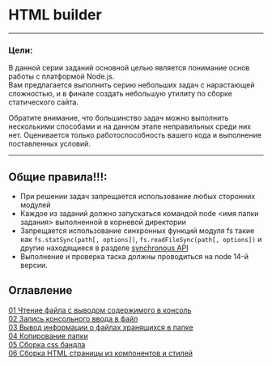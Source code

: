 # HTML builder
---

### Цели:

В данной серии заданий основной целью является понимание основ работы с платформой Node.js.  
Вам предлагается выполнить серию небольших задач с нарастающей сложностью, и в финале создать небольшую утилиту по сборке статического сайта. 

Обратите внимание, что большинство задач можно выполнить несколькими способами и на данном этапе неправильных среди них нет. Оценивается только работоспособность вашего кода и выполнение поставленных условий. 

---

## Общие правила!!!:

- При решении задач запрещается использование любых сторонних модулей
- Каждое из заданий должно запускаться командой node <имя папки задания> выполненной в корневой директории
- Запрещается использование синхронных функций модуля fs такие как ```fs.statSync(path[, options])```, 
```fs.readFileSync(path[, options])``` и другие находящиеся в разделе [synchronous API](https://nodejs.org/api/fs.html#fs_synchronous_api)
- Выполнение и проверка таска должны проводиться на node 14-й версии. 

## Оглавление
[01 Чтение файла с выводом содержимого в консоль](https://github.com/EvgeniiMal/HTML-builder/blob/main/01-read-file/README.md)  
[02 Запись консольного ввода в файл](https://github.com/EvgeniiMal/HTML-builder/blob/main/02-write-file/README.md)  
[03 Вывод информации о файлаx хранящихся в папке](https://github.com/EvgeniiMal/HTML-builder/blob/main/03-files-in-folder/README.md)  
[04 Копирование папки](https://github.com/EvgeniiMal/HTML-builder/blob/main/04-copy-folder/README.md)  
[05 Сборка css бандла](https://github.com/EvgeniiMal/HTML-builder/blob/main/05-merge-styles/README.md)  
[06 Сборка HTML страницы из компонентов и стилей](https://github.com/EvgeniiMal/HTML-builder/tree/main/06-build-page)  
